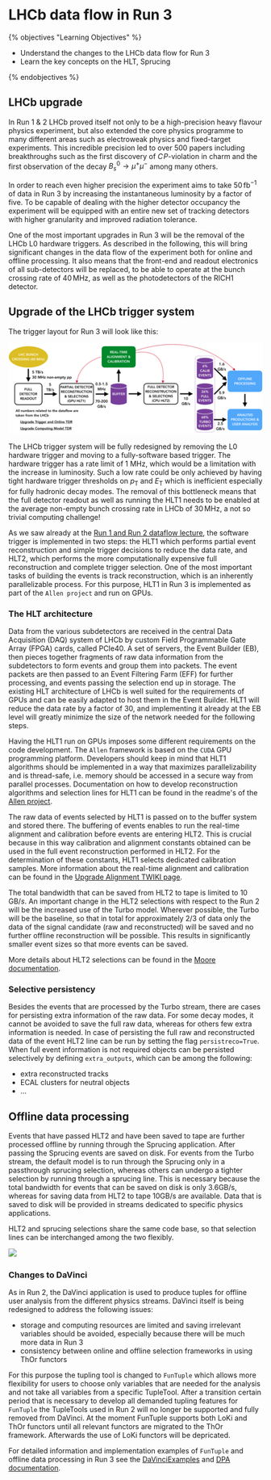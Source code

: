 # LHCb data flow in Run 3

{% objectives "Learning Objectives" %}

* Understand the changes to the LHCb data flow for Run 3
* Learn the key concepts on the HLT, Sprucing

{% endobjectives %}

## LHCb upgrade

In Run 1 & 2 LHCb proved itself not only to be a high-precision
heavy flavour physics experiment, but also extended the core physics programme to many different areas such as electroweak physics and fixed-target experiments. This incredible precision led to
over 500 papers including breakthroughs such as the first discovery of $C\!P$-violation in charm and the first observation of the decay $B_s^0\to \mu^+\mu^-$ among many others.

In order to reach even higher precision the experiment aims to take $50\,\mathrm{fb}^{-1}$ of
data in Run 3 by increasing the instantaneous luminosity by a factor of five.
To be capable of dealing with the higher detector occupancy the experiment will be equipped with an entire new set of tracking detectors with higher granularity and improved radiation tolerance.

One of the most important upgrades in Run 3 will be the removal of the LHCb L0 hardware triggers. As described in the following, this will bring significant changes in the data flow of the experiment both for online and offline processing. It also means that the front-end and readout electronics of all sub-detectors will be replaced, to be able
to operate at the bunch crossing rate of $40\,\mathrm{MHz}$, as well as the photodetectors of the RICH1 detector. 

## Upgrade of the LHCb trigger system

The trigger layout for Run 3 will look like this:

!["Data processing chain for Run 3"](img/hidef_RTA_dataflow_widescreen.png)

The LHCb trigger system will be fully redesigned by removing the L0 hardware trigger and moving to a fully-software based trigger. The hardware trigger has a rate limit of 1 MHz, which would be a limitation with the increase in luminosity. Such a low rate could be only achieved by having tight hardware trigger thresholds on $p_\mathrm{T}$ and $E_\mathrm{T}$ which is inefficient especially for fully hadronic decay modes. The removal of this bottleneck means that the full detector readout as well as running the HLT1 needs to be enabled at the average non-empty bunch crossing rate in LHCb of $30\,\mathrm{MHz}$, a not so trivial computing challenge!

As we saw already at the [Run 1 and Run 2 dataflow lecture](https://lhcb.github.io/starterkit-lessons/first-analysis-steps/dataflow.html), the software trigger is implemented in two steps: the HLT1 which performs partial event reconstruction and simple trigger decisions to reduce the data rate, and HLT2, which performs the more computationally expensive full reconstruction and complete trigger selection. One of the most important tasks of building the events is track reconstruction, which is an inherently parallelizable process. For this purpose, HLT1 in Run 3 is implemented as part of the ```Allen project``` and run on GPUs.

### The HLT architecture
Data from the various subdetectors are received in the central Data Acquisition (DAQ) system of LHCb by custom Field Programmable Gate Array (FPGA) cards, called PCIe40. A set of servers, the Event Builder (EB), then pieces together fragments of raw data information from the subdetectors to form events and group them into packets. The event packets are then passed to an Event Filtering Farm (EFF) for further processing, and events passing the selection end up in storage. The existing HLT architecture of LHCb is well suited for the requirements of GPUs and can be easily adapted to host them in the Event Builder. HLT1 will reduce the data rate by a factor of 30, and implementing it already at the EB level will greatly minimize the size of the network needed for the following steps. 

Having the HLT1 run on GPUs imposes some different requirements on the code development. The `Allen` framework is based on the `CUDA` GPU programming platform. Developers should keep in mind that HLT1 algorithms should be implemented in a way that maximizes parallelizability and is thread-safe, i.e. memory should be accessed in a secure way from parallel processes. Documentation on how to develop reconstruction algorithms and selection lines for HLT1 can be found in the readme's of the [Allen project](https://gitlab.cern.ch/lhcb/Allen).

The raw data of events selected by HLT1 is passed on to the buffer system and stored there. The buffering of events enables to run the real-time alignment and calibration before events are entering HLT2. This is crucial because in this way calibration and alignment constants obtained can be used in the full event reconstruction performed in HLT2. For the determination of these constants, HLT1 selects dedicated calibration samples. 
More information about the real-time alignment and calibration can be found in the [Upgrade Alignment TWIKI page](https://twiki.cern.ch/twiki/bin/view/LHCb/AlignmentInUpgrade).

The total bandwidth that can be saved from HLT2 to tape is limited to $10\,\mathrm{GB}/s$. An important change in the HLT2 selections with respect to the Run 2 will be the increased use of the Turbo model. Wherever possible, the Turbo will be the baseline, so that in total for approximately 2/3 of data only the data of the signal candidate (raw and reconstructed) will be saved and no further offline reconstruction will be possible. This results in significantly smaller event sizes so that more events can be saved.

More details about HLT2 selections can be found in the [Moore documentation](https://lhcbdoc.web.cern.ch/lhcbdoc/moore/master/index.html).

### Selective persistency

Besides the events that are processed by the Turbo stream, there are cases for persisting extra information of the raw data. For some decay modes, it cannot be avoided to save the full raw data, whereas for others few extra information is needed. In case of persisting the full raw and reconstructed data of the event HLT2 line can be run by setting the flag `persistreco=True`. When full event information is not required objects can be persisted selectively by defining `extra_outputs`, which can be among the following: 

* extra reconstructed tracks
* ECAL clusters for neutral objects
* ...

## Offline data processing

Events that have passed HLT2 and have been saved to tape are further processed offline by running through the Sprucing application. After passing the Sprucing events are saved on disk. For events from the Turbo stream, the default model is to run through the Sprucing only in a passthrough sprucing selection, whereas others can undergo a tighter selection by running through a sprucing line. This is necessary because the total bandwidth for events that can be saved on disk is only 3.6GB/s, whereas for saving data from HLT2 to tape 10GB/s are available. Data that is saved to disk will be provided in streams dedicated to specific physics applications.

HLT2 and sprucing selections share the same code base, so that selection lines can be interchanged among the two flexibly.

![](https://lhcbproject.web.cern.ch/lhcbproject/Publications/f/p/Directory_LHCb-FIGURE-2020-016/hidef_DPA_dataflow.png)

### Changes to DaVinci

As in Run 2, the DaVinci application is used to produce tuples for offline user analysis from the different physics streams. DaVinci itself is being redesigned to address the following issues:

* storage and computing resources are limited and saving irrelevant variables should be avoided, especially because there will be much more data in Run 3
* consistency between online and offline selection frameworks in using ThOr functors

For this purpose the tupling tool is changed to ```FunTuple``` which allows more flexibility for users to choose only variables that are needed for the analysis and not take all variables from a specific TupleTool. After a transition certain period that is necessary to develop all demanded tupling features for ```FunTuple``` the TupleTools used in Run 2 will no longer be supported and fully removed from DaVinci. 
At the moment FunTuple supports both LoKi and ThOr functors until all relevant functors are migrated to the ThOr framework. Afterwards the use of LoKi functors will be depricated. 

For detailed information and implementation examples of ```FunTuple``` and offline data processing in Run 3 see the [DaVinciExamples](https://gitlab.cern.ch/lhcb/DaVinci/-/blob/master/DaVinciExamples/python/DaVinciExamples/tupling/example-tupling-advanced-run-mc.py) and [DPA documentation](https://lhcb-dpa.web.cern.ch/lhcb-dpa/index.html).
